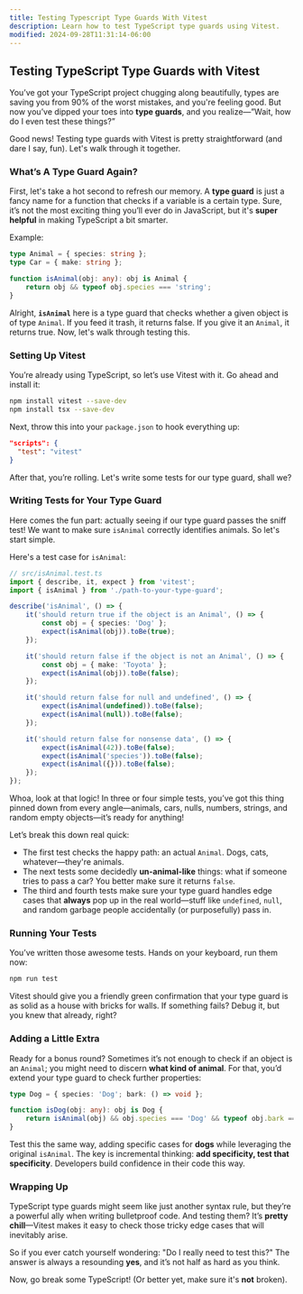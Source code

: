 ```yaml
---
title: Testing Typescript Type Guards With Vitest
description: Learn how to test TypeScript type guards using Vitest.
modified: 2024-09-28T11:31:14-06:00
---
```


## Testing TypeScript Type Guards with Vitest

You’ve got your TypeScript project chugging along beautifully, types are saving you from 90% of the worst mistakes, and you're feeling good. But now you’ve dipped your toes into **type guards**, and you realize—”Wait, how do I even test these things?”

Good news! Testing type guards with Vitest is pretty straightforward (and dare I say, fun). Let's walk through it together.

### What’s A Type Guard Again?

First, let's take a hot second to refresh our memory. A **type guard** is just a fancy name for a function that checks if a variable is a certain type. Sure, it’s not the most exciting thing you’ll ever do in JavaScript, but it's **super helpful** in making TypeScript a bit smarter.

Example:

```ts
type Animal = { species: string };
type Car = { make: string };

function isAnimal(obj: any): obj is Animal {
	return obj && typeof obj.species === 'string';
}
```

Alright, **`isAnimal`** here is a type guard that checks whether a given object is of type `Animal`. If you feed it trash, it returns false. If you give it an `Animal`, it returns true. Now, let's walk through testing this.

### Setting Up Vitest

You’re already using TypeScript, so let’s use Vitest with it. Go ahead and install it:

```sh
npm install vitest --save-dev
npm install tsx --save-dev
```

Next, throw this into your `package.json` to hook everything up:

```json
"scripts": {
  "test": "vitest"
}
```

After that, you’re rolling. Let's write some tests for our type guard, shall we?

### Writing Tests for Your Type Guard

Here comes the fun part: actually seeing if our type guard passes the sniff test! We want to make sure `isAnimal` correctly identifies animals. So let's start simple.

Here's a test case for `isAnimal`:

```ts
// src/isAnimal.test.ts
import { describe, it, expect } from 'vitest';
import { isAnimal } from './path-to-your-type-guard';

describe('isAnimal', () => {
	it('should return true if the object is an Animal', () => {
		const obj = { species: 'Dog' };
		expect(isAnimal(obj)).toBe(true);
	});

	it('should return false if the object is not an Animal', () => {
		const obj = { make: 'Toyota' };
		expect(isAnimal(obj)).toBe(false);
	});

	it('should return false for null and undefined', () => {
		expect(isAnimal(undefined)).toBe(false);
		expect(isAnimal(null)).toBe(false);
	});

	it('should return false for nonsense data', () => {
		expect(isAnimal(42)).toBe(false);
		expect(isAnimal('species')).toBe(false);
		expect(isAnimal({})).toBe(false);
	});
});
```

Whoa, look at that logic! In three or four simple tests, you’ve got this thing pinned down from every angle—animals, cars, nulls, numbers, strings, and random empty objects—it’s ready for anything!

Let’s break this down real quick:

- The first test checks the happy path: an actual `Animal`. Dogs, cats, whatever—they're animals.
- The next tests some decidedly **un-animal-like** things: what if someone tries to pass a car? You better make sure it returns `false`.
- The third and fourth tests make sure your type guard handles edge cases that **always** pop up in the real world—stuff like `undefined`, `null`, and random garbage people accidentally (or purposefully) pass in.

### Running Your Tests

You’ve written those awesome tests. Hands on your keyboard, run them now:

```sh
npm run test
```

Vitest should give you a friendly green confirmation that your type guard is as solid as a house with bricks for walls. If something fails? Debug it, but you knew that already, right?

### Adding a Little Extra

Ready for a bonus round? Sometimes it’s not enough to check if an object is an `Animal`; you might need to discern **what kind of animal**. For that, you’d extend your type guard to check further properties:

```ts
type Dog = { species: 'Dog'; bark: () => void };

function isDog(obj: any): obj is Dog {
	return isAnimal(obj) && obj.species === 'Dog' && typeof obj.bark === 'function';
}
```

Test this the same way, adding specific cases for **dogs** while leveraging the original `isAnimal`. The key is incremental thinking: **add specificity, test that specificity**. Developers build confidence in their code this way.

### Wrapping Up

TypeScript type guards might seem like just another syntax rule, but they’re a powerful ally when writing bulletproof code. And testing them? It’s **pretty chill**—Vitest makes it easy to check those tricky edge cases that will inevitably arise.

So if you ever catch yourself wondering: "Do I really need to test this?" The answer is always a resounding **yes**, and it’s not half as hard as you think.

Now, go break some TypeScript! (Or better yet, make sure it's **not** broken).

```ts
```

